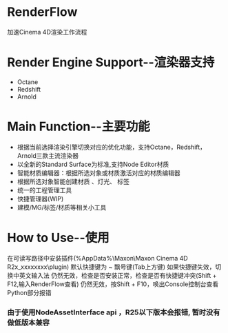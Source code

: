 # RenderFlow
加速Cinema 4D渲染工作流程
# Render Engine Support--渲染器支持
- Octane 
- Redshift
- Arnold
# Main Function--主要功能
- 根据当前选择渲染引擎切换对应的优化功能，支持Octane，Redshift，Arnold三款主流渲染器
- 以全新的Standard Surface为标准,支持Node Editor材质
- 智能材质编辑器：根据所选对象或材质激活对应的材质编辑器
- 根据所选对象智能创建材质 、灯光、 标签
- 统一的工程管理工具
- 快捷管理器(WIP)
- 建模/MG/标签/材质等相关小工具
​
# How to Use--使用
在可读写路径中安装插件(%AppData%\Maxon\Maxon Cinema 4D R2x_xxxxxxxx\plugin)
默认快捷键为 ~ 飘号键(Tab上方键)
如果快捷键失效，切换中英文输入法
仍然无效，检查是否安装正常，检查是否有快捷键冲突(Shift + F12,输入RenderFlow查看)
仍然无效，按Shift + F10，唤出Console控制台查看Python部分报错


### 由于使用NodeAssetInterface api ，R25以下版本会报错, 暂时没有做低版本兼容

